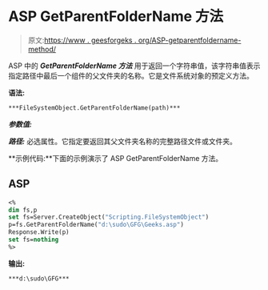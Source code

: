 # ASP GetParentFolderName 方法

> 原文:[https://www . geesforgeks . org/ASP-getparentfoldername-method/](https://www.geeksforgeeks.org/asp-getparentfoldername-method/)

ASP 中的 ***GetParentFolderName 方法*** 用于返回一个字符串值，该字符串值表示指定路径中最后一个组件的父文件夹的名称。它是文件系统对象的预定义方法。

**语法:**

```vb
***FileSystemObject.GetParentFolderName(path)*** 
```

***参数值:***

***路径:*** 必选属性。它指定要返回其父文件夹名称的完整路径文件或文件夹。

**示例代码:**下面的示例演示了 ASP GetParentFolderName 方法。

## ASP

```vb
<%
dim fs,p
set fs=Server.CreateObject("Scripting.FileSystemObject")
p=fs.GetParentFolderName("d:\sudo\GFG\Geeks.asp")
Response.Write(p)
set fs=nothing
%>
```

**输出:**

```vb
***d:\sudo\GFG***
```